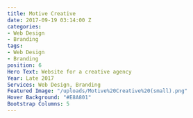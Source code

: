 ```yaml
---
title: Motive Creative
date: 2017-09-19 03:14:00 Z
categories:
- Web Design
- Branding
tags:
- Web Design
- Branding
position: 6
Hero Text: Website for a creative agency
Year: Late 2017
Services: Web Design, Branding
Featured Image: "/uploads/Motive%20Creative%20(small).png"
Hover Background: "#E8A801"
Bootstrap Columns: 5
---
```


